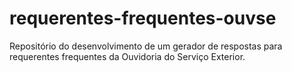 # requerentes-frequentes-ouvse
Repositório do desenvolvimento de um gerador de respostas para requerentes frequentes da Ouvidoria do Serviço Exterior. 
